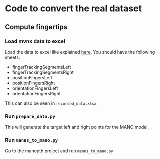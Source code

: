 # Code to convert the real dataset

## Compute fingertips
### Load mvnx data to excel
Load the data to excel like explained [here](https://tutorial.xsens.com/video/importing-mvnx-into-excel/). 
You should have the following sheets:
* fingerTrackingSegmentsLeft
* fingerTrackingSegmentsRight
* positionFingersLeft
* positionFingersRight
* orientationFingersLeft
* orientationFingersRight


This can also be seen in ```recorded_data.xlsx```.


### Run ``prepare_data.py``
This will generate the target left and right points for the MANO model.

### Run ``manus_to_mano.py``
Go to the manopth project and run ``manus_to_mano.py``